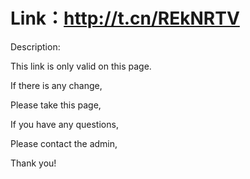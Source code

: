 # Link：http://t.cn/REkNRTV


Description:

This link is only valid on this page.

If there is any change,

Please take this page,

If you have any questions,

Please contact the admin,

Thank you!



